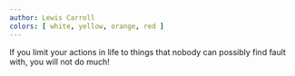 ```yaml
---
author: Lewis Carroll
colors: [ white, yellow, orange, red ]
---
```

If you limit your actions in life
to things that nobody can possibly find fault with,
you will not do much!
